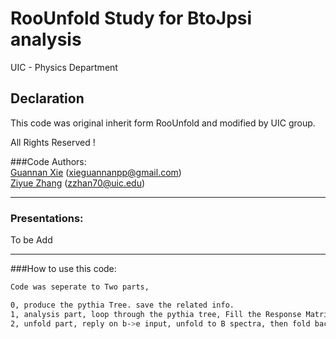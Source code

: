 # RooUnfold Study for BtoJpsi analysis

UIC - Physics Department 

## Declaration
This code was original inherit form RooUnfold and modified by UIC group.

All Rights Reserved !

###Code Authors:  
[Guannan Xie](https://github.com/GuannanXie) (xieguannanpp@gmail.com)  
[Ziyue Zhang]() (zzhan70@uic.edu)  
- - -
### Presentations:  
To be Add
- - -

###How to use this code:  
```bash
Code was seperate to Two parts, 

0, produce the pythia Tree. save the related info.
1, analysis part, loop through the pythia tree, Fill the Response Matrix
2, unfold part, reply on b->e input, unfold to B spectra, then fold back to b->e, b->D0 and b->Jpsi
```
